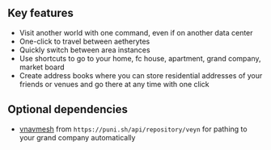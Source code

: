 ## Key features
- Visit another world with one command, even if on another data center
- One-click to travel between aetherytes
- Quickly switch between area instances
- Use shortcuts to go to your home, fc house, apartment, grand company, market board
- Create address books where you can store residential addresses of your friends or venues and go there at any time with one click

## Optional dependencies
- [vnavmesh](https://github.com/awgil/ffxiv_navmesh) from `https://puni.sh/api/repository/veyn` for pathing to your grand company automatically
